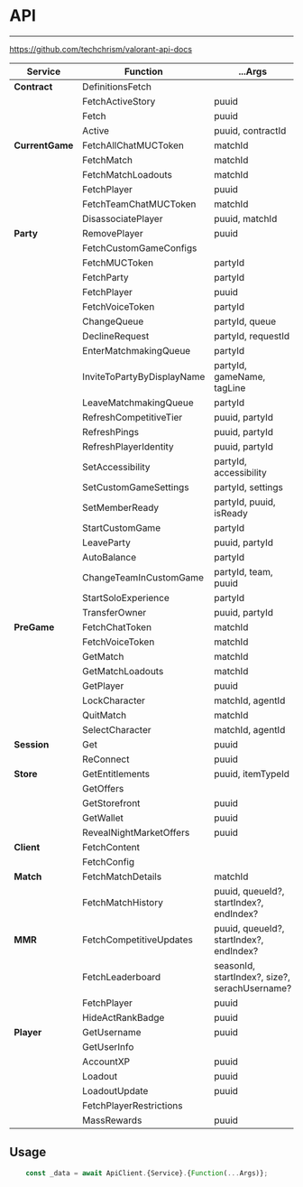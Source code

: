 # API

-----------

<https://github.com/techchrism/valorant-api-docs>

| Service         | Function                   | ...Args                                    |
| --------------- | -------------------------- | ------------------------------------------ |
| **Contract**    | DefinitionsFetch           |                                            |
|                 | FetchActiveStory           | puuid                                      |
|                 | Fetch                      | puuid                                      |
|                 | Active                     | puuid, contractId                          |
| **CurrentGame** | FetchAllChatMUCToken       | matchId                                    |
|                 | FetchMatch                 | matchId                                    |
|                 | FetchMatchLoadouts         | matchId                                    |
|                 | FetchPlayer                | puuid                                      |
|                 | FetchTeamChatMUCToken      | matchId                                    |
|                 | DisassociatePlayer         | puuid, matchId                             |
| **Party**       | RemovePlayer               | puuid                                      |
|                 | FetchCustomGameConfigs     |                                            |
|                 | FetchMUCToken              | partyId                                    |
|                 | FetchParty                 | partyId                                    |
|                 | FetchPlayer                | puuid                                      |
|                 | FetchVoiceToken            | partyId                                    |
|                 | ChangeQueue                | partyId, queue                             |
|                 | DeclineRequest             | partyId, requestId                         |
|                 | EnterMatchmakingQueue      | partyId                                    |
|                 | InviteToPartyByDisplayName | partyId, gameName, tagLine                 |
|                 | LeaveMatchmakingQueue      | partyId                                    |
|                 | RefreshCompetitiveTier     | puuid, partyId                             |
|                 | RefreshPings               | puuid, partyId                             |
|                 | RefreshPlayerIdentity      | puuid, partyId                             |
|                 | SetAccessibility           | partyId, accessibility                     |
|                 | SetCustomGameSettings      | partyId, settings                          |
|                 | SetMemberReady             | partyId, puuid, isReady                    |
|                 | StartCustomGame            | partyId                                    |
|                 | LeaveParty                 | puuid, partyId                             |
|                 | AutoBalance                | partyId                                    |
|                 | ChangeTeamInCustomGame     | partyId, team, puuid                       |
|                 | StartSoloExperience        | partyId                                    |
|                 | TransferOwner              | puuid, partyId                             |
| **PreGame**     | FetchChatToken             | matchId                                    |
|                 | FetchVoiceToken            | matchId                                    |
|                 | GetMatch                   | matchId                                    |
|                 | GetMatchLoadouts           | matchId                                    |
|                 | GetPlayer                  | puuid                                      |
|                 | LockCharacter              | matchId, agentId                           |
|                 | QuitMatch                  | matchId                                    |
|                 | SelectCharacter            | matchId, agentId                           |
| **Session**     | Get                        | puuid                                      |
|                 | ReConnect                  | puuid                                      |
| **Store**       | GetEntitlements            | puuid, itemTypeId                          |
|                 | GetOffers                  |                                            |
|                 | GetStorefront              | puuid                                      |
|                 | GetWallet                  | puuid                                      |
|                 | RevealNightMarketOffers    | puuid                                      |
| **Client**      | FetchContent               |                                            |
|                 | FetchConfig                |                                            |
| **Match**       | FetchMatchDetails          | matchId                                    |
|                 | FetchMatchHistory          | puuid, queueId?, startIndex?, endIndex?    |
| **MMR**         | FetchCompetitiveUpdates    | puuid, queueId?, startIndex?, endIndex?    |
|                 | FetchLeaderboard           | seasonId, startIndex?, size?, serachUsername? |
|                 | FetchPlayer                | puuid                                      |
|                 | HideActRankBadge           | puuid                                      |
| **Player**      | GetUsername                | puuid                                      |
|                 | GetUserInfo                |                                            |
|                 | AccountXP                  | puuid                                      |
|                 | Loadout                    | puuid                                      |
|                 | LoadoutUpdate              | puuid                                      |
|                 | FetchPlayerRestrictions    |                                            |
|                 | MassRewards                | puuid                                      |

## Usage

```typescript
    const _data = await ApiClient.{Service}.{Function(...Args)};
```